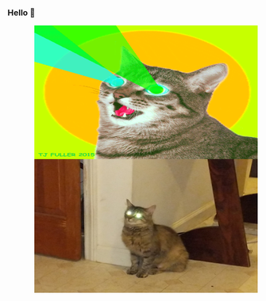 ### Hello :clown_face:

<img align="right" height="270px" width="450px" src="img/laser-eye-cat.gif" />
<img align="right" height="270px" width="450px" src="img/hamilton-jacobi.jpg" />

<!--
**robertodr/robertodr** is a ✨ _special_ ✨ repository because its `README.md` (this file) appears on your GitHub profile.

Here are some ideas to get you started:

- 🔭 I’m currently working on ...
- 🌱 I’m currently learning ...
- 👯 I’m looking to collaborate on ...
- 🤔 I’m looking for help with ...
- 💬 Ask me about ...
- 📫 How to reach me: ...
- 😄 Pronouns: ...
- ⚡ Fun fact: ...
-->
